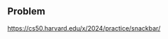 <h2 tabindex="-1" class="heading-element" dir="auto">Problem</h2>


https://cs50.harvard.edu/x/2024/practice/snackbar/
